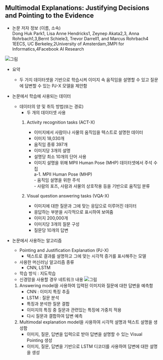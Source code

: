 ## Multimodal Explanations: Justifying Decisions and Pointing to the Evidence


* 논문 저자 정보 (이름, 소속)   
Dong Huk Park1, Lisa Anne Hendricks1, Zeynep Akata2,3, Anna Rohrbach1,3,Bernt Schiele3, Trevor Darrell1, and Marcus Rohrbach4   
1EECS, UC Berkeley,2University of Amsterdam,3MPI for Informatics,4Facebook AI Research

![그림](https://storage.googleapis.com/groundai-web-prod/media%2Fusers%2Fuser_14%2Fproject_200103%2Fimages%2Fx1.png)

* 요약
  - 두 가지 데이터셋을 기반으로 학습시켜 이미지 속 움직임을 설명할 수 있고 질문에 답변할 수 있는 PJ-X 모델을 제안함

* 논문에서 학습에 사용되는 데이터
  - 데이터의 양 및 취득 방법(또는 경로)
    - 두 개의 데이터셋 사용
    1. Activity recognition tasks (ACT-X)
        - 이미지에서 사람이나 사물의 움직임을 텍스트로 설명한 데이터
        - 이미지 18,030개
        - 움직임 종류 397개 
        - 이미지당 3개의 설명
        - 설명당 최소 10개의 단어 사용
        - 이미지 설명을 위해 MPII Human Pose (MHP) 데이터셋에서 주석 수집   
          a-1. MPII Human Pose (MHP)   
                  - 움직임 설명을 위한 주석   
                  - 사람의 포즈, 사람과 사물의 상호작용 등을 기반으로 움직임 분류   

     2. Visual question answering tasks (VQA-X)
        - 이미지에 대한 질문과 그에 맞는 응답으로 이루어진 데이터
        - 응답하는 부분을 시각적으로 표시하여 보여줌
        - 이미지 200,000개
        - 이미지당 3개의 질문 구성
        - 질문당 10개의 답변

* 논문에서 사용하는 알고리즘  
  - Pointing and Justification Explanation (PJ-X)
    - 텍스트로 결과를 설명하고 그에 맞는 시각적 증거를 표시해주는 모델
  - 사용한 머신러닝 알고리즘 종류
    - CNN, LSTM
  - 학습 방식 : 지도학습
  - 신경망을 사용할 경우 네트워크 내용
  ![그림](https://storage.googleapis.com/groundai-web-prod/media%2Fusers%2Fuser_14%2Fproject_200103%2Fimages%2Fx6.png)
  1. Answering model을 사용하여 입력된 이미지와 질문에 대한 답변을 예측함
      - CNN : 이미지 특징 추출
      - LSTM : 질문 분석
      - 특징과 분석한 질문 결합
      - 이미지의 특징 중 질문과 관련있는 특징에 가중치 적용
      - 다시 질문과 결합하여 답변 예측
  2. Multimodal explanation model을 사용하여 시각적 설명과 텍스트 설명을 생성함
      - 이미지, 질문, 답변을 입력으로 받아 답변을 설명할 수 있는 Visual Pointing 생성
      - 이미지, 질문, 답변을 기반으로 LSTM 디코더를 사용하여 답변에 대한 설명을 생성
